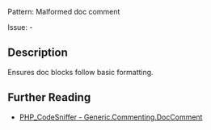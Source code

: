 Pattern: Malformed doc comment

Issue: -

## Description

Ensures doc blocks follow basic formatting.

## Further Reading

* [PHP_CodeSniffer - Generic.Commenting.DocComment](https://github.com/squizlabs/PHP_CodeSniffer/blob/master/src/Standards/Generic/Sniffs/Commenting/DocCommentSniff.php)